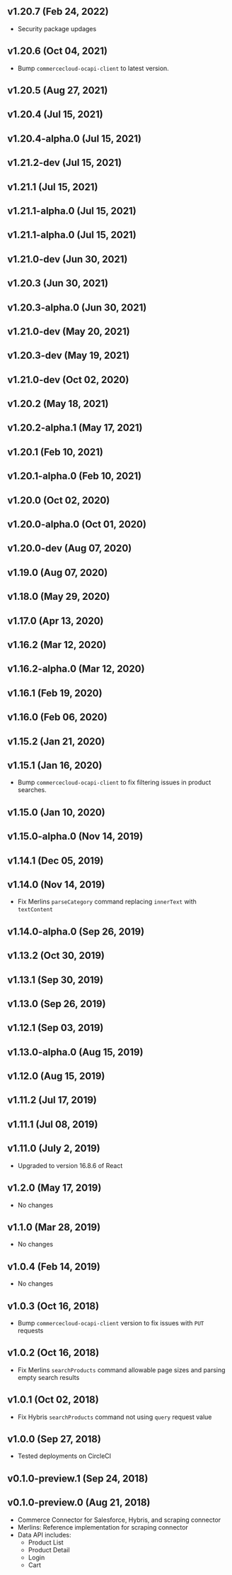 ## v1.20.7 (Feb 24, 2022)

-   Security package updages

## v1.20.6 (Oct 04, 2021)

-   Bump `commercecloud-ocapi-client` to latest version.

## v1.20.5 (Aug 27, 2021)

## v1.20.4 (Jul 15, 2021)

## v1.20.4-alpha.0 (Jul 15, 2021)

## v1.21.2-dev (Jul 15, 2021)

## v1.21.1 (Jul 15, 2021)

## v1.21.1-alpha.0 (Jul 15, 2021)

## v1.21.1-alpha.0 (Jul 15, 2021)

## v1.21.0-dev (Jun 30, 2021)

## v1.20.3 (Jun 30, 2021)

## v1.20.3-alpha.0 (Jun 30, 2021)

## v1.21.0-dev (May 20, 2021)

## v1.20.3-dev (May 19, 2021)

## v1.21.0-dev (Oct 02, 2020)

## v1.20.2 (May 18, 2021)

## v1.20.2-alpha.1 (May 17, 2021)

## v1.20.1 (Feb 10, 2021)

## v1.20.1-alpha.0 (Feb 10, 2021)

## v1.20.0 (Oct 02, 2020)

## v1.20.0-alpha.0 (Oct 01, 2020)

## v1.20.0-dev (Aug 07, 2020)

## v1.19.0 (Aug 07, 2020)

## v1.18.0 (May 29, 2020)

## v1.17.0 (Apr 13, 2020)

## v1.16.2 (Mar 12, 2020)

## v1.16.2-alpha.0 (Mar 12, 2020)

## v1.16.1 (Feb 19, 2020)

## v1.16.0 (Feb 06, 2020)

## v1.15.2 (Jan 21, 2020)

## v1.15.1 (Jan 16, 2020)

-   Bump `commercecloud-ocapi-client` to fix filtering issues in product searches.

## v1.15.0 (Jan 10, 2020)

## v1.15.0-alpha.0 (Nov 14, 2019)

## v1.14.1 (Dec 05, 2019)

## v1.14.0 (Nov 14, 2019)

-   Fix Merlins `parseCategory` command replacing `innerText` with `textContent`

## v1.14.0-alpha.0 (Sep 26, 2019)

## v1.13.2 (Oct 30, 2019)

## v1.13.1 (Sep 30, 2019)

## v1.13.0 (Sep 26, 2019)

## v1.12.1 (Sep 03, 2019)

## v1.13.0-alpha.0 (Aug 15, 2019)

## v1.12.0 (Aug 15, 2019)

## v1.11.2 (Jul 17, 2019)

## v1.11.1 (Jul 08, 2019)

## v1.11.0 (July 2, 2019)

-   Upgraded to version 16.8.6 of React

## v1.2.0 (May 17, 2019)

-   No changes

## v1.1.0 (Mar 28, 2019)

-   No changes

## v1.0.4 (Feb 14, 2019)

-   No changes

## v1.0.3 (Oct 16, 2018)

-   Bump `commercecloud-ocapi-client` version to fix issues with `PUT` requests

## v1.0.2 (Oct 16, 2018)

-   Fix Merlins `searchProducts` command allowable page sizes and parsing empty search results

## v1.0.1 (Oct 02, 2018)

-   Fix Hybris `searchProducts` command not using `query` request value

## v1.0.0 (Sep 27, 2018)

-   Tested deployments on CircleCI

## v0.1.0-preview.1 (Sep 24, 2018)

## v0.1.0-preview.0 (Aug 21, 2018)

-   Commerce Connector for Salesforce, Hybris, and scraping connector
-   Merlins: Reference implementation for scraping connector
-   Data API includes:
    -   Product List
    -   Product Detail
    -   Login
    -   Cart
